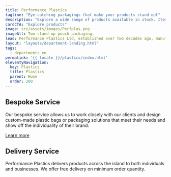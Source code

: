 ```yaml
---
title: Performance Plastics
tagline: "Eye-catching packagings that make your products stand out"
description: "Explore a wide range of products available in stock. Items such as biodegradable plastic bags, garbage bags and bubble wrap are ready for purchase. We can also produce custom-made packaging solutions that meet your specifications. We assist you from idea to finished product."
cardCTA: "Explore products"
image: src/assets/images/Perfplas.png
imageAlt: Two stand-up pouch packaging.
lead: Performance Plastics Ltd, established over two decades ago, manufactures plastic bags, rolls and sheeting for a wide variety of applications, including packaging, 100% biodegradable plastic bags and garbage bags. Browse through our products which we keep in stock and are readily available for purchase or contact us to create your own custom-made product through our bespoke service.
layout: "layouts/department-landing.html"
tags:
  - departments_en
permalink: '{{ locale }}/plastics/index.html'
eleventyNavigation:
  key: Plastics
  title: Plastics
  parent: Home
  order: 200
---
```


## Bespoke Service
Our bespoke service allows us to work closely with our clients and design custom-made plastic bags or packaging solutions that meet their needs and show off the individuality of their brand.

<a href="/en/plastics/custom-packaging" class="button">Learn more</a>

## Delivery Service
Performance Plastics delivers products across the island to both individuals and businesses. We offer free delivery on minimum order quantity.
